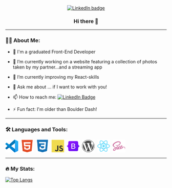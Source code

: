 

<div align="center">
<div id="badges">
  <a href="https://www.linkedin.com/in/anna-agnieszka-wojtowicz/">
  <img src="https://img.shields.io/badge/-LinkedIn-blue?logo=linkedin&logoColor=white&style=flat-square" alt="LinkedIn badge" /></a>
  </div>
  
  ### Hi there 👋
</div>

---

### 👩‍💻 About Me:
- 💪 I'm a graduated Front-End Developer
- 🔭 I’m currently working on a website featuring a collection of photos taken by my partner...and a streaming app
- 🌱 I’m currently improving my React-skills 
- 💬 Ask me about ... if I want to work with you! 
- 📫 How to reach me: [![LinkedIn Badge](https://img.shields.io/badge/-LinkedIn-blue?logo=linkedin&logoColor=white&style=flat-square)](https://www.linkedin.com/in/anna-agnieszka-wojtowicz/)

- ⚡ Fun fact: I'm older than Boulder Dash!

---

### 🛠️ Languages and Tools:
<div>
  <img src="https://github.com/devicons/devicon/blob/master/icons/vscode/vscode-original.svg" title="vscode" alt="vscode" width="40" height="40" />&nbsp;
  <img src="https://github.com/devicons/devicon/blob/master/icons/html5/html5-plain.svg" title="html" alt="html" width="40" height="40" />&nbsp;
  <img src="https://github.com/devicons/devicon/blob/master/icons/css3/css3-plain.svg" title="css" alt="css" width="40" height="40" />&nbsp;
  <img src="https://github.com/devicons/devicon/blob/master/icons/javascript/javascript-original.svg" title="java script" alt="java script" width="40" height="40" />&nbsp;
  <img src="https://github.com/devicons/devicon/blob/master/icons/bootstrap/bootstrap-original.svg" title="bootstrap" alt="bootstrap" width="40" height="40" />&nbsp;
   <img src="https://github.com/devicons/devicon/blob/master/icons/wordpress/wordpress-plain.svg" title="wordpress" alt="wordpress" width="40" height="40" />&nbsp;
  <img src="https://github.com/devicons/devicon/blob/master/icons/react/react-original.svg" title="react" alt="react" width="40" height="40" />&nbsp;
   <img src="https://github.com/devicons/devicon/blob/master/icons/sass/sass-original.svg" title="sass" alt="sass" width="40" height="40" />&nbsp;
</div>

---

### 🔥 My Stats:
[![Top Langs](https://github-readme-stats.vercel.app/api/top-langs/?username=AnnaAWojtowicz&layout=compact&theme=vision-friendly-dark)](https://github.com/anuraghazra/github-readme-stats)
